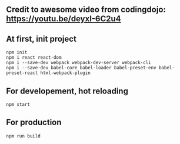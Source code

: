 ## Credit to awesome video from codingdojo: https://youtu.be/deyxI-6C2u4

## At first, init project
```
npm init
npm i react react-dom
npm i --save-dev webpack webpack-dev-server webpack-cli
npm i --save-dev babel-core babel-loader babel-preset-env babel-preset-react html-webpack-plugin
```

## For developement, hot reloading
```
npm start
```

## For production
```
npm run build
```
